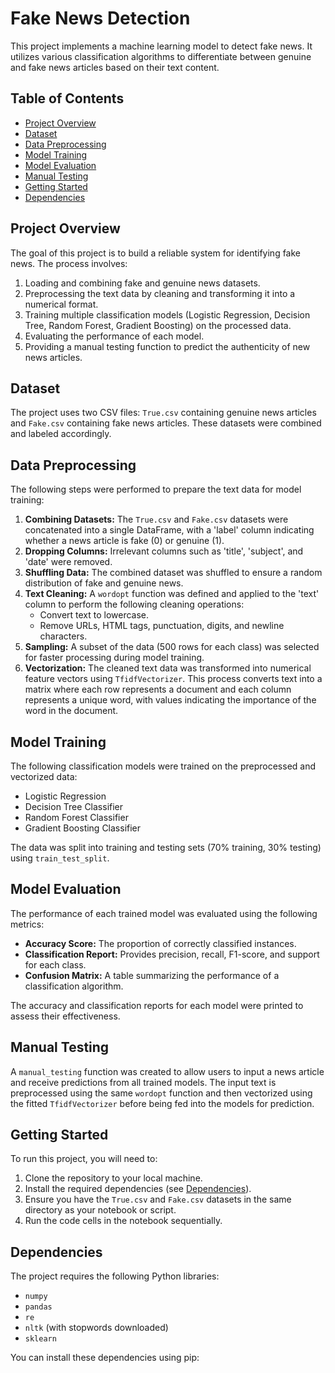 # Fake News Detection

This project implements a machine learning model to detect fake news. It utilizes various classification algorithms to differentiate between genuine and fake news articles based on their text content.

## Table of Contents

- [Project Overview](#project-overview)
- [Dataset](#dataset)
- [Data Preprocessing](#data-preprocessing)
- [Model Training](#model-training)
- [Model Evaluation](#model-evaluation)
- [Manual Testing](#manual-testing)
- [Getting Started](#getting-started)
- [Dependencies](#dependencies)

## Project Overview

The goal of this project is to build a reliable system for identifying fake news. The process involves:

1.  Loading and combining fake and genuine news datasets.
2.  Preprocessing the text data by cleaning and transforming it into a numerical format.
3.  Training multiple classification models (Logistic Regression, Decision Tree, Random Forest, Gradient Boosting) on the processed data.
4.  Evaluating the performance of each model.
5.  Providing a manual testing function to predict the authenticity of new news articles.

## Dataset

The project uses two CSV files: `True.csv` containing genuine news articles and `Fake.csv` containing fake news articles. These datasets were combined and labeled accordingly.

## Data Preprocessing

The following steps were performed to prepare the text data for model training:

1.  **Combining Datasets:** The `True.csv` and `Fake.csv` datasets were concatenated into a single DataFrame, with a 'label' column indicating whether a news article is fake (0) or genuine (1).
2.  **Dropping Columns:** Irrelevant columns such as 'title', 'subject', and 'date' were removed.
3.  **Shuffling Data:** The combined dataset was shuffled to ensure a random distribution of fake and genuine news.
4.  **Text Cleaning:** A `wordopt` function was defined and applied to the 'text' column to perform the following cleaning operations:
    -   Convert text to lowercase.
    -   Remove URLs, HTML tags, punctuation, digits, and newline characters.
5.  **Sampling:** A subset of the data (500 rows for each class) was selected for faster processing during model training.
6.  **Vectorization:** The cleaned text data was transformed into numerical feature vectors using `TfidfVectorizer`. This process converts text into a matrix where each row represents a document and each column represents a unique word, with values indicating the importance of the word in the document.

## Model Training

The following classification models were trained on the preprocessed and vectorized data:

-   Logistic Regression
-   Decision Tree Classifier
-   Random Forest Classifier
-   Gradient Boosting Classifier

The data was split into training and testing sets (70% training, 30% testing) using `train_test_split`.

## Model Evaluation

The performance of each trained model was evaluated using the following metrics:

-   **Accuracy Score:** The proportion of correctly classified instances.
-   **Classification Report:** Provides precision, recall, F1-score, and support for each class.
-   **Confusion Matrix:** A table summarizing the performance of a classification algorithm.

The accuracy and classification reports for each model were printed to assess their effectiveness.

## Manual Testing

A `manual_testing` function was created to allow users to input a news article and receive predictions from all trained models. The input text is preprocessed using the same `wordopt` function and then vectorized using the fitted `TfidfVectorizer` before being fed into the models for prediction.

## Getting Started

To run this project, you will need to:

1.  Clone the repository to your local machine.
2.  Install the required dependencies (see [Dependencies](#dependencies)).
3.  Ensure you have the `True.csv` and `Fake.csv` datasets in the same directory as your notebook or script.
4.  Run the code cells in the notebook sequentially.

## Dependencies

The project requires the following Python libraries:

-   `numpy`
-   `pandas`
-   `re`
-   `nltk` (with stopwords downloaded)
-   `sklearn`

You can install these dependencies using pip:
